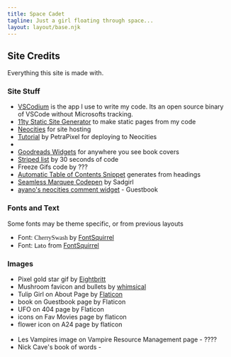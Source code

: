 ```yaml
---
title: Space Cadet
tagline: Just a girl floating through space...
layout: layout/base.njk
---
```



<h2>Site Credits</h2>

<p>Everything this site is made with.</p>


<div class="textbox">
<h3>Site Stuff</h3>
 <ul>
   <li><a href="https://vscodium.com/">VSCodium</a> is the app I use to write my code. Its an open source binary of VSCode without Microsofts tracking. </li>
   <li> <a href="https://www.11ty.dev/">11ty Static Site Generator</a> to make static pages from my code </li>
  <li><a href="https://neocities.org/">Neocities</a> for site hosting</li>
  <li><a href="https://petrapixel.neocities.org/blog/neocities-automatic-deployment">Tutorial</a> by PetraPixel for deploying to Neocities</li>
<li></li>


   <li><a href="https://www.goodreads.com/user/edit?tab=widgets">Goodreads Widgets</a> for anywhere you see book covers</li>
   <li><a href="https://www.30secondsofcode.org/css/s/zebra-striped-list/">Striped list</a> by 30 seconds of code</li>
   <li>Freeze Gifs code by ??? </li>
   <li><a href="https://blog.markdowntools.com/posts/add-table-of-contents-to-markdown-using-javascript">Automatic Table of Contents Snippet</a> generates from headings</li>
   <li><a href="https://codepen.io/sadness97/pen/BaQbJQb">Seamless Marquee Codepen</a> by Sadgirl</li>

   <li><a href="https://virtualobserver.moe/ayano/comment-widget">ayano's neocities comment widget</a> - Guestbook</li>

   </ul>
</div>

<div class="textbox">
<h3>Fonts and Text</h3>
<p>Some fonts may be theme specific, or from previous layouts</p>
<ul>
  <li>Font: <span style="font-family: cherryswash";>CherrySwash</span> by <a href="https://www.fontsquirrel.com/">FontSquirrel</a></li>

  <li>Font: <span style="font-family: lato";>Lato</span> from <a href="https://www.fontsquirrel.com/">FontSquirrel</a></li>

</ul>
</div>

<div class="textbox">
<h3>Images</h3>
<ul>
  <li>Pixel gold star gif by <a href="https://eightbriitt.neocities.org/">Eightbritt</a></li>
 <li>Mushroom favicon and bullets by <a href="http://whimsical.heartette.net">whimsical</a></li>  
  <li>Tulip Girl on About Page by <a href="https://www.flaticon.com/stickers-pack/beautiful-female-avatars">Flaticon</a></li>

  <li>book on Guestbook page by Flaticon</li>
  <li>UFO on 404 page by Flaticon</li>
<li>icons on Fav Movies page by flaticon</li>
<li>flower icon on A24 page by flaticon</li>
<br>
<li>Les Vampires image on Vampire Resource Management page - ????</li>
<li>Nick Cave's book of words  - </li>


</ul>
</div>